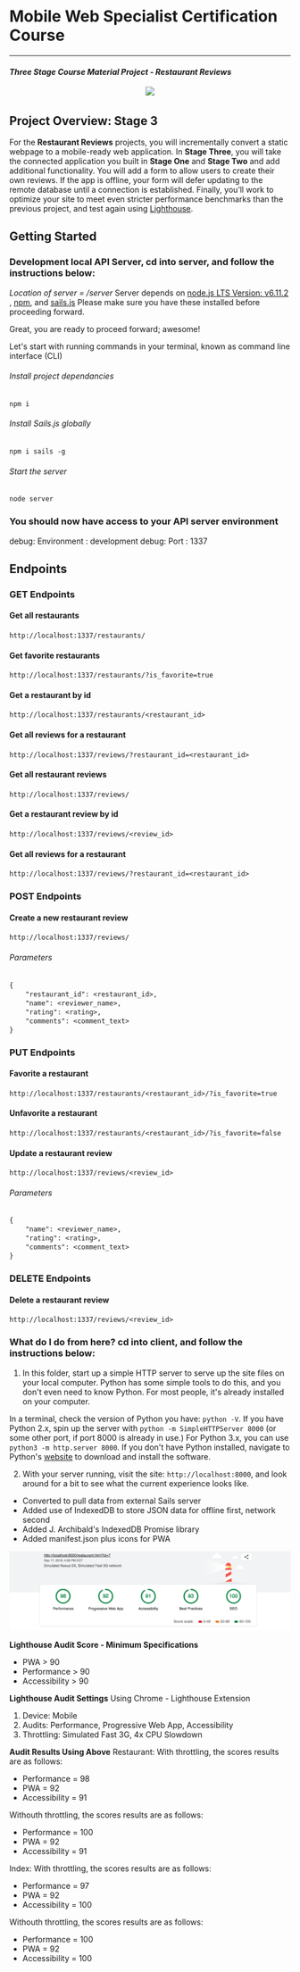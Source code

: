 # Mobile Web Specialist Certification Course
---
#### _Three Stage Course Material Project - Restaurant Reviews_

<p align="center">
	<img src="Client/img/restaurants.png"></img>
</p>

## Project Overview: Stage 3

For the **Restaurant Reviews** projects, you will incrementally convert a static webpage to a mobile-ready web application. In **Stage Three**, you will take the connected application you built in **Stage One** and **Stage Two** and add additional functionality. You will add a form to allow users to create their own reviews. If the app is offline, your form will defer updating to the remote database until a connection is established. Finally, you’ll work to optimize your site to meet even stricter performance benchmarks than the previous project, and test again using [Lighthouse](https://developers.google.com/web/tools/lighthouse/).

## Getting Started

### Development local API Server, cd into server, and follow the instructions below:
_Location of server = /server_
Server depends on [node.js LTS Version: v6.11.2 ](https://nodejs.org/en/download/), [npm](https://www.npmjs.com/get-npm), and [sails.js](http://sailsjs.com/)
Please make sure you have these installed before proceeding forward.

Great, you are ready to proceed forward; awesome!

Let's start with running commands in your terminal, known as command line interface (CLI)

###### Install project dependancies
```Install project dependancies
npm i
```
###### Install Sails.js globally
```Install sails global
npm i sails -g
```
###### Start the server
```Start server
node server
```
### You should now have access to your API server environment
debug: Environment : development
debug: Port        : 1337

## Endpoints

### GET Endpoints

#### Get all restaurants
```
http://localhost:1337/restaurants/
```

#### Get favorite restaurants
```
http://localhost:1337/restaurants/?is_favorite=true
```

#### Get a restaurant by id
```
http://localhost:1337/restaurants/<restaurant_id>
```

#### Get all reviews for a restaurant
```
http://localhost:1337/reviews/?restaurant_id=<restaurant_id>
```

#### Get all restaurant reviews
```
http://localhost:1337/reviews/
```

#### Get a restaurant review by id
```
http://localhost:1337/reviews/<review_id>
```

#### Get all reviews for a restaurant
```
http://localhost:1337/reviews/?restaurant_id=<restaurant_id>
```

### POST Endpoints

#### Create a new restaurant review
```
http://localhost:1337/reviews/
```

###### Parameters
```
{
    "restaurant_id": <restaurant_id>,
    "name": <reviewer_name>,
    "rating": <rating>,
    "comments": <comment_text>
}
```


### PUT Endpoints

#### Favorite a restaurant
```
http://localhost:1337/restaurants/<restaurant_id>/?is_favorite=true
```

#### Unfavorite a restaurant
```
http://localhost:1337/restaurants/<restaurant_id>/?is_favorite=false
```

#### Update a restaurant review
```
http://localhost:1337/reviews/<review_id>
```

###### Parameters
```
{
    "name": <reviewer_name>,
    "rating": <rating>,
    "comments": <comment_text>
}
```


### DELETE Endpoints

#### Delete a restaurant review
```
http://localhost:1337/reviews/<review_id>
```


### What do I do from here? cd into client, and follow the instructions below:

1. In this folder, start up a simple HTTP server to serve up the site files on your local computer. Python has some simple tools to do this, and you don't even need to know Python. For most people, it's already installed on your computer. 

In a terminal, check the version of Python you have: `python -V`. If you have Python 2.x, spin up the server with `python -m SimpleHTTPServer 8000` (or some other port, if port 8000 is already in use.) For Python 3.x, you can use `python3 -m http.server 8000`. If you don't have Python installed, navigate to Python's [website](https://www.python.org/) to download and install the software.

2. With your server running, visit the site: `http://localhost:8000`, and look around for a bit to see what the current experience looks like.

- Converted to pull data from external Sails server
- Added use of IndexedDB to store JSON data for offline first, network second
- Added J. Archibald's IndexedDB Promise library
- Added manifest.json plus icons for PWA

![Google's Lighthouse web page audit results showing scores of 90 and above](RestaurantScores.png "Lighthouse Results")

**Lighthouse Audit Score - Minimum Specifications**
- PWA > 90
- Performance > 90
- Accessibility > 90

**Lighthouse Audit Settings**
Using Chrome - Lighthouse Extension
   1. Device: Mobile
   2. Audits: Performance, Progressive Web App, Accessibility
   3. Throttling: Simulated Fast 3G, 4x CPU Slowdown

**Audit Results Using Above**
Restaurant:
With throttling, the scores results are as follows:
- Performance =  98
- PWA = 92
- Accessibility = 91

Withouth throttling, the scores results are as follows:
- Performance = 100
- PWA = 92
- Accessibility = 91

Index:
With throttling, the scores results are as follows:
- Performance =  97
- PWA = 92
- Accessibility = 100

Withouth throttling, the scores results are as follows:
- Performance = 100
- PWA = 92
- Accessibility = 100



